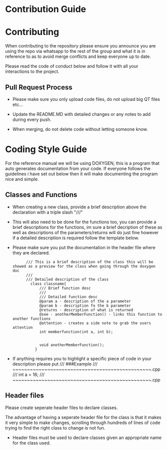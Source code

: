 # Contribution Guide
# Contributing

When contributing to the repository please ensure you announce you are using the repo via whatsapp to the rest of the group
and what it is in reference to as to avoid merge conflicts and keep everyone up to date. 

Please read the code of conduct below and follow it with all your interactions to the project. 

## Pull Request Process

 - Please make sure you only upload code files, do not upload big QT files etc...
 
 - Update the README.MD with detailed changes or any notes to add during every push.
 
 - When merging, do not delete code without letting someone know.
 
# Coding Style Guide
 
 For the reference manual we will be using DOXYGEN, this is a program that auto generates documentation from your code.
 If everyone follows the guidelines i have set out below then it will make documenting the program nice and simple.
 
## Classes and Functions
- When creating a new class, provide a brief description above the declaration with a triple slash "///"

- This will also need to be done for the functions too, you can provide a brief descriptions for the functions, im sure a brief decription of these as well as descriptions of the parameters/returns will do just fine however if a detailed description is required follow the template below.

- Please make sure you put the documentation in the header file where they are declared.

            /// This is a brief description of the class this will be showed as a preview for the class when going through the doxygen doc
            /// 
            /// Detailed description of the class
              class classname{
                  /// Brief function desc
                  /// 
                  /// Detailed function desc
                  @param a - description of the a parameter
                  @param b - description fo the b parameter
                  @returns - description of what is returned
                  @see - anotherMemberFunction() - links this function to another functions 
                  @attention - creates a side note to grab the users attention
                  int memberfunction(int a, int b);


                  void anotherMemberFunction();
                }
- If anything requires you to highlight a specific piece of code in your description please put
    /// ###Example
    /// ~~~~~~~~~~~~~~~~~~~~~~~~~~~~~~~~~~~~~~~~~~~~~~~~.cpp
    /// int a = 16;
    /// ~~~~~~~~~~~~~~~~~~~~~~~~~~~~~~~~~~~~~~~~~~~~~~~~.cpp




## Header files
Please create seperate header files to declare classes.

The advantage of having a seperate header file for the class is that it makes it very simple to make changes, scrolling through hundreds of lines of code trying to find the right class to change is not fun.

- Header files must be used to declare classes given an appropriate name for the class used.


 

